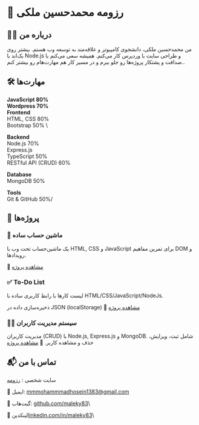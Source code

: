 # 📌 رزومه محمدحسین ملکی

## 👨‍💻 درباره من
من محمدحسین ملکی، دانشجوی کامپیوتر و علاقه‌مند به توسعه وب هستم. بیشتر روی بک‌اند با Node.js و طراحی سایت با وردپرس کار می‌کنم. همیشه سعی می‌کنم با صداقت و پشتکار پروژه‌ها رو جلو ببرم و در مسیر کار هم مهارت‌هام رو بیشتر کنم..

## 🛠️ مهارت‌ها


**JavaScript 80%**\
**Wordpress 70%**\
**Frontend**\
HTML, CSS 80% \
Bootstrap 50% \

**Backend**\
Node.js 70%\
Express.js\
TypeScript 50%\
RESTful API (CRUD) 60%

**Database**\
MongoDB 50%

**Tools**\
Git & GitHub 50%/

## 🚀 پروژه‌ها

### 🧮 ماشین حساب ساده

یک ماشین‌حساب تحت وب با HTML, CSS و JavaScript برای تمرین مفاهیم DOM و رویدادها.

🔗 [مشاهده پروژه](https://maleky83.github.io/calculator/)


### ✅ To-Do List

لیست کارها با رابط کاربری ساده با HTML/CSS/JavaScript/NodeJs.

ذخیره‌سازی داده در JSON (localStorage)
    🔗 [مشاهده پروژه](https://maleky83.github.io/todo-app/)
    


### 👨‍💻 سیستم مدیریت کاربران

مدیریت کاربران (CRUD) با Node.js, Express.js و MongoDB.
شامل ثبت، ویرایش، حذف و مشاهده کاربر.
    🔗 [مشاهده پروژه](https://maleky83.github.io/controllerUsers/)



## 📬 تماس با من

سایت شخصی : [رزومه](https://maleky83.github.io/resume/)

📧 ایمیل: mmmohammmadhosein1383@gmail.com

🐙 گیت‌هاب: [github.com/maleky83](https://github.com/maleky83)\

🔗 لینکدین[linkedin.com/in/maleky83](https://www.linkedin.com/in/maleky83/)\
